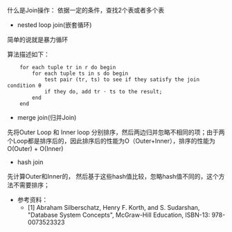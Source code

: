 什么是Join操作： 依据一定的条件，查找2个表或者多个表

* nested loop join(嵌套循环)

简单的说就是暴力循环

算法描述如下：
```
    for each tuple tr in r do begin
        for each tuple ts in s do begin
            test pair (tr, ts) to see if they satisfy the join condition θ
            if they do, add tr ⋅ ts to the result;
        end
    end
```

* merge join(归并Join)

先将Outer Loop 和 Inner loop 分别排序，然后两边归并忽略不相同的项；由于两个Loop都是排序后的，因此排序后的性能为O（Outer+Inner），排序的性能为 O(Outer) + O(Inner)

* hash join

先计算Outer和Inner的， 然后基于这些hash值比较，忽略hash值不同的，这个方法不需要排序；


* 参考资料：
  - [1] Abraham Silberschatz, Henry F. Korth, and S. Sudarshan, "Database System Concepts", McGraw-Hill Education, ISBN-13: 978-0073523323